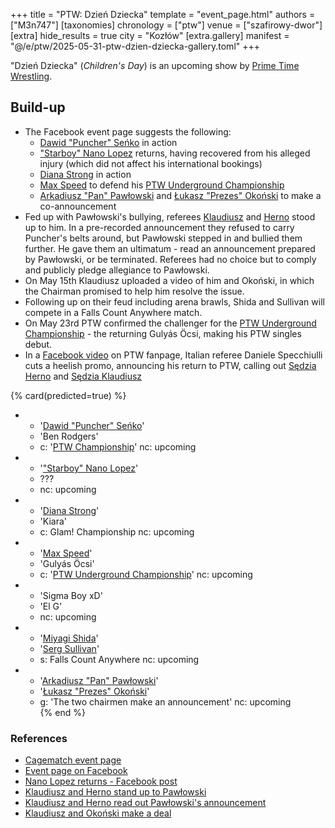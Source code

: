 +++
title = "PTW: Dzień Dziecka"
template = "event_page.html"
authors = ["M3n747"]
[taxonomies]
chronology = ["ptw"]
venue = ["szafirowy-dwor"]
[extra]
hide_results = true
city = "Kozłów"
[extra.gallery]
manifest = "@/e/ptw/2025-05-31-ptw-dzien-dziecka-gallery.toml"
+++

"Dzień Dziecka" (_Children's Day_) is an upcoming show by [Prime Time Wrestling](@/o/ptw.md).

## Build-up
* The Facebook event page suggests the following:
  * [Dawid "Puncher" Seńko](@/w/puncher.md) in action
  * ["Starboy" Nano Lopez](@/w/nano-lopez.md) returns, having recovered from his alleged injury (which did not affect his international bookings)
  * [Diana Strong](@/w/diana-strong.md) in action
  * [Max Speed](@/w/max-speed.md) to defend his [PTW Underground Championship](@/c/ptw-underground-championship.md)
  * [Arkadiusz "Pan" Pawłowski](@/w/pan-pawlowski.md) and [Łukasz "Prezes" Okoński](@/w/lukasz-okonski.md) to make a co-announcement
* Fed up with Pawłowski's bullying, referees [Klaudiusz](@/w/sedzia-klaudiusz.md) and [Herno](@/w/sedzia-herno.md) stood up to him. In a pre-recorded announcement they refused to carry Puncher's belts around, but Pawłowski stepped in and bullied them further. He gave them an ultimatum&nbsp;- read an announcement prepared by Pawłowski, or be terminated. Referees had no choice but to comply and publicly pledge allegiance to Pawłowski.
* On May 15th Klaudiusz uploaded a video of him and Okoński, in which the Chairman promised to help him resolve the issue.
* Following up on their feud including arena brawls, Shida and Sullivan will compete in a Falls Count Anywhere match.
* On May 23rd PTW confirmed the challenger for the [PTW Underground Championship](@/c/ptw-underground-championship.md) - the returning Gulyás Öcsi, making his PTW singles debut.
* In a [Facebook video](https://www.facebook.com/watch/?v=1056182143186831) on PTW  fanpage, Italian referee Daniele Specchiulli cuts a heelish promo, announcing his return to PTW, calling out [Sędzia Herno](@/w/sedzia-herno.md) and [Sędzia Klaudiusz](@/w/sedzia-klaudiusz.md)

{% card(predicted=true) %}
- - '[Dawid "Puncher" Seńko](@/w/puncher.md)'
  - 'Ben Rodgers'
  - c: '[PTW Championship](@/c/ptw-championship.md)'
    nc: upcoming
- - '["Starboy" Nano Lopez](@/w/nano-lopez.md)'
  - ???
  - nc: upcoming
- - '[Diana Strong](@/w/diana-strong.md)'
  - 'Kiara'
  - c: Glam! Championship
    nc: upcoming
- - '[Max Speed](@/w/max-speed.md)'
  - 'Gulyás Öcsi'
  - c: '[PTW Underground Championship](@/c/ptw-underground-championship.md)'
    nc: upcoming
- - 'Sigma Boy xD'
  - 'El G'
  - nc: upcoming
- - '[Miyagi Shida](@/w/miyagi-shida.md)'
  - '[Serg Sullivan](@/w/serg-sullivan.md)'
  - s: Falls Count Anywhere
    nc: upcoming
- - '[Arkadiusz "Pan" Pawłowski](@/w/pan-pawlowski.md)'
  - '[Łukasz "Prezes" Okoński](@/w/lukasz-okonski.md)'
  - g: 'The two chairmen make an announcement'
    nc: upcoming  
{% end %}

### References

* [Cagematch event page](https://www.cagematch.net/?id=1&nr=423576)
* [Event page on Facebook](https://www.facebook.com/events/1864407861025971/)
* [Nano Lopez returns - Facebook post](https://www.facebook.com/photo?fbid=737172635302048&set=a.136592408693410)
* [Klaudiusz and Herno stand up to Pawłowski](https://www.facebook.com/PrimeTimeWrestlingPL/videos/1015170060231221)
* [Klaudiusz and Herno read out Pawłowski's announcement](https://www.facebook.com/PrimeTimeWrestlingPL/videos/2071315973375572)
* [Klaudiusz and Okoński make a deal](https://www.instagram.com/p/DJr5B3joYhd/)
